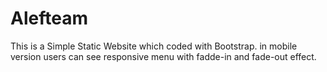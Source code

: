 # Alefteam
This is a Simple Static Website which coded with Bootstrap.
in mobile version users can see responsive menu with fadde-in and fade-out effect.
